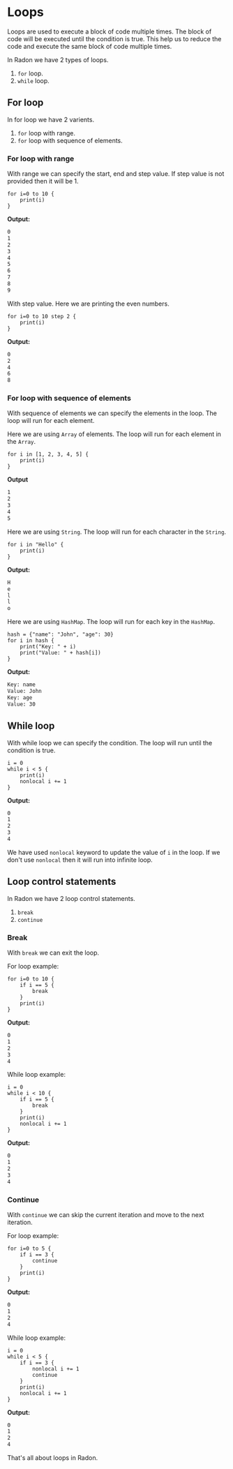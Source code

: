 # Loops

Loops are used to execute a block of code multiple times. The block of code will
be executed until the condition is true. This help us to reduce the code and
execute the same block of code multiple times.

In Radon we have 2 types of loops.

1. `for` loop.
2. `while` loop.

## For loop

In for loop we have 2 varients.

1. `for` loop with range.
2. `for` loop with sequence of elements.

### For loop with range

With range we can specify the start, end and step value.
If step value is not provided then it will be 1.

```rn linenums="1" title="for.rn"
for i=0 to 10 {
    print(i)
}
```

**Output:**

```bash
0
1
2
3
4
5
6
7
8
9
```

With step value. Here we are printing the even numbers.

```rn linenums="1" title="for_step.rn"
for i=0 to 10 step 2 {
    print(i)
}
```

**Output:**

```bash
0
2
4
6
8
```

### For loop with sequence of elements

With sequence of elements we can specify the elements in the loop.
The loop will run for each element.

Here we are using `Array` of elements.
The loop will run for each element in the `Array`.

```rn linenums="1" title="for_array.rn"
for i in [1, 2, 3, 4, 5] {
    print(i)
}
```

**Output**

```bash
1
2
3
4
5
```

Here we are using `String`. The loop will run for each character in the `String`.

```rn linenums="1" title="for_string.rn"
for i in "Hello" {
    print(i)
}
```

**Output:**

```bash
H
e
l
l
o
```

Here we are using `HashMap`. The loop will run for each key in the `HashMap`.

```rn linenums="1" title="for_hashmap.rn"
hash = {"name": "John", "age": 30}
for i in hash {
    print("Key: " + i)
    print("Value: " + hash[i])
}
```

**Output:**

```bash
Key: name
Value: John
Key: age
Value: 30
```

## While loop

With while loop we can specify the condition.
The loop will run until the condition is true.

```rn linenums="1" title="while.rn"
i = 0
while i < 5 {
    print(i)
    nonlocal i += 1
}
```

**Output:**

```bash
0
1
2
3
4
```

We have used `nonlocal` keyword to update the value of `i` in the loop.
If we don't use `nonlocal` then it will run into infinite loop.

## Loop control statements

In Radon we have 2 loop control statements.

1. `break`
2. `continue`

### Break

With `break` we can exit the loop.

For loop example:

```rn linenums="1" title="for_break.rn"
for i=0 to 10 {
    if i == 5 {
        break
    }
    print(i)
}
```

**Output:**

```bash
0
1
2
3
4
```

While loop example:

```rn linenums="1" title="while_break.rn"
i = 0
while i < 10 {
    if i == 5 {
        break
    }
    print(i)
    nonlocal i += 1
}
```

**Output:**

```bash
0
1
2
3
4
```

### Continue

With `continue` we can skip the current iteration and move to the next iteration.

For loop example:

```rn linenums="1" title="for_continue.rn"
for i=0 to 5 {
    if i == 3 {
        continue
    }
    print(i)
}
```

**Output:**

```bash
0
1
2
4
```

While loop example:

```rn linenums="1" title="while_continue.rn"
i = 0
while i < 5 {
    if i == 3 {
        nonlocal i += 1
        continue
    }
    print(i)
    nonlocal i += 1
}
```

**Output:**

```bash
0
1
2
4
```

That's all about loops in Radon.
